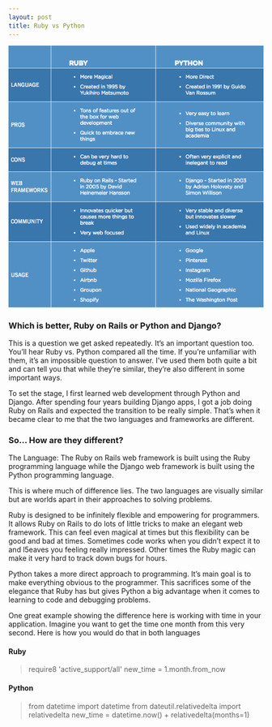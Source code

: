 ```yaml
---
layout: post
title: Ruby vs Python
---
```


![Ruby-vs-Python](/images/ruby-vs-python.png)

### Which is better, Ruby on Rails or Python and Django?
This is a question we get asked repeatedly. It’s an important question too. You’ll hear Ruby vs. Python compared all the time. If you’re unfamiliar with them, it’s an impossible question to answer. I’ve used them both quite a bit and can tell you that while they’re similar, they’re also different in some important ways.

To set the stage, I first learned web development through Python and Django. After spending four years building Django apps, I got a job doing Ruby on Rails and expected the transition to be really simple. That’s when it became clear to me that the two languages and frameworks are different.

### So… How are they different?
The Language:
The Ruby on Rails web framework is built using the Ruby programming language while the Django web framework is built using the Python programming language.

This is where much of difference lies. The two languages are visually similar but are worlds apart in their approaches to solving problems.

Ruby is designed to be infinitely flexible and empowering for programmers. It allows Ruby on Rails to do lots of little tricks to make an elegant web framework. This can feel even magical at times but this flexibility can be good and bad at times. Sometimes code works when you didn’t expect it to and l5eaves you feeling really impressed. Other times the Ruby magic can make it very hard to track down bugs for hours.

Python takes a more direct approach to programming. It’s main goal is to make everything obvious to the programmer. This sacrifices some of the elegance that Ruby has but gives Python a big advantage when it comes to learning to code and debugging problems.

One great example showing the difference here is working with time in your application. Imagine you want to get the time one month from this very second. Here is how you would do that in both languages

#### Ruby
> require8 'active_support/all'
> new_time = 1.month.from_now

#### Python
> from datetime import datetime
> from dateutil.relativedelta import relativedelta
> new_time = datetime.now() + relativedelta(months=1)
